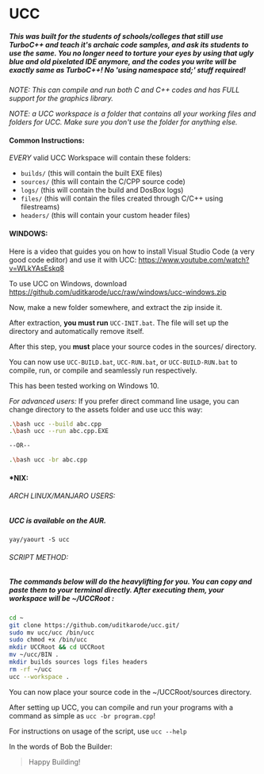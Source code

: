 # UCC

##### This was built for the students of schools/colleges that still use TurboC++ and teach it's archaic code samples, and ask its students to use the same. You no longer need to torture your eyes by using that ugly blue and old pixelated IDE anymore, and the codes you write will be exactly same as TurboC++! No 'using namespace std;' stuff required!

*NOTE: This can compile and run both C and C++ codes and has FULL support for the graphics library.*

*NOTE: a UCC workspace is a folder that contains all your working files and folders for UCC. Make sure you don't use the folder for anything else.*

#### Common Instructions:
*EVERY* valid UCC Workspace will contain these folders:
- `builds/` (this will contain the built EXE files)
- `sources/` (this will contain the C/CPP source code)
- `logs/` (this will contain the build and DosBox logs)
- `files/` (this will contain the files created through C/C++ using filestreams)
- `headers/` (this will contain your custom header files)

#### WINDOWS:

Here is a video that guides you on how to install Visual Studio Code (a very good code editor) and use it with UCC: https://www.youtube.com/watch?v=WLkYAsEskq8

To use UCC on Windows, download https://github.com/uditkarode/ucc/raw/windows/ucc-windows.zip

Now, make a new folder somewhere, and extract the zip inside it.

After extraction, **you must run** `UCC-INIT.bat`. The file will set up the directory and automatically remove itself.

After this step, you **must** place your source codes in the sources/ directory.

You can now use `UCC-BUILD.bat`, `UCC-RUN.bat`, or `UCC-BUILD-RUN.bat` to compile, run, or compile and seamlessly run respectively.

This has been tested working on Windows 10.


*For advanced users:*
If you prefer direct command line usage, you can change directory to the assets folder and use ucc this way:
```bash
.\bash ucc --build abc.cpp
.\bash ucc --run abc.cpp.EXE

--OR--

.\bash ucc -br abc.cpp
```

#### *NIX:

###### ARCH LINUX/MANJARO USERS:
  
##### UCC is available on the AUR.  
`yay/yaourt -S ucc`  
  
###### SCRIPT METHOD:

##### The commands below will do the heavylifting for you. You can copy and paste them to your terminal directly. After executing them, your workspace will be ~/UCCRoot :

```bash
cd ~
git clone https://github.com/uditkarode/ucc.git/
sudo mv ucc/ucc /bin/ucc
sudo chmod +x /bin/ucc
mkdir UCCRoot && cd UCCRoot
mv ~/ucc/BIN .
mkdir builds sources logs files headers
rm -rf ~/ucc
ucc --workspace .
```

You can now place your source code in the ~/UCCRoot/sources directory.

After setting up UCC, you can compile and run your programs with a command as simple as `ucc -br program.cpp`!

For instructions on usage of the script, use `ucc --help`

In the words of Bob the Builder:
> Happy Building!
